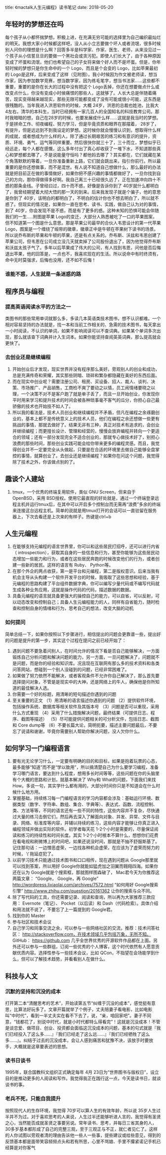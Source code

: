 title: 《mactalk人生元编程》读书笔记
date: 2018-05-20

## 年轻时的梦想还在吗
每个孩子从小都怀揣梦想，积极上进，在充满无穷可能的选择里为自己编织最灿烂的明天。我想大家小时候都这样吧，没人从小立志要做个坏人或者流氓，很多时候别人问你的理想是什么啊？回答多半是科学家、作家、医生、老师，从来没见过一个孩子从小信誓旦旦的要做一个黑社会或贪污犯。即使人们长大了，由于各种原因变成了坏蛋和流氓，他们也希望自己的子女将来做个好人而不是坏蛋。但是，你年轻时候的梦想只是你生命中的一个 Logo，而且是个会变的 Logo，比如苹果最初的 Logo是这样，后来变成了这样（见附图）。我小时候因为作文被老师读，想当作家，因为参加数学竞赛，想当数学家，因为练毛笔字，想当书法家……这些都不重要，重要的是你在长大的过程中没有把这个 Logo丢掉，你还在想要做点什么或改变点什么，你没有变成小时侯痛恨的那些人，这就够了。人长大总是伴随着痛苦，现实变得越来越现实，那些无限可能都变成了没有可能或很小可能，这东西是很残酷的。当年我进入洪恩软件的时候，大概 24岁，洪恩的总裁也姓池，比我大 4左右，清华的本科生，当时已经拥有一家几百人的全国知名的科技教育公司。那时我暗暗的想，自己在28岁的时候，也要发展成什么样......这就是我当时的梦想。于是拼命工作、彻夜编程、努力学习，但是毕竟资质和眼界在那摆着， 28岁了，有提升，但是远远到不到我设定的梦想。这时候你就会慢慢认识到，想取得什么样的成就，或者想成为什么样的人，除了通过长期艰苦的练习和有意识的提升，资质、环境、勇气、运气等同样重要。然后很快你就三十了，三十而立，梦想似乎已经远走，每个人都在感慨，这么多年付出了真心却收获了一堆下水，不知道那些真心和梦想都去哪了，不是说能量守恒吗？都他妈去哪了？其实都在，它们就藏在某个角落默默的等着，一旦你准备重新上路，它们就会跳出来，指引你前行。所以最重要的是你还想做事，而不是混世。有人说不知道自己想做什么，那么最好的办法就是把目前正在做的事情做好，如果你把不感兴趣的事情都做好了，一旦你找到自己的方向，那你得做得多好啊。我自己离三十已经很久远了，正在加速冲向四十不惑的那条金线。子曾经曰过，四十而不惑，好像是告诉你到了 40岁就什么都明白了，我曾经期望着大彻大悟的那一天的到来。后来我发现子就是个骗子，他的意思是你到了 40岁，该明白的都明白了，不明白的估计你也不想去明白了，所以就不惑了。但现实的情况是，如果你一直在思考、读书、实践，做自己认为对的事情，到了 40岁，你会发现不是不惑，而是有了更多的惑。这种未知的恐惧可能会伴随我们的一生…..附图是苹果 Logo的变迁，大部分人熟悉被吃了一口的苹果图案，但不知道第一个图是什么意思。那是苹果公司最早的合伙人韦恩设计的第一代苹果 Logo，图案是一个缠绕了缎带的徽章，徽章正中是牛顿在苹果树下读书的场景。所以说乔布斯的苹果和牛顿的苹果，还是有点关系的。乔布斯、沃兹和韦恩创建了苹果公司，但韦恩在公司成立没几天就卖掉了公司股份退出了，因为他觉得乔布斯和沃兹太孩子气了。多年以后苹果成了伟大的公司，有人找到韦恩，问他是否后悔退出苹果，他的回答是，一点也不，我喜欢现在的生活。所以说命中有时终须有，命中无时莫强求，后悔也没用，还不如不后悔！

### 谁能不惑，人生就是一条迷惑的路

## 程序员与编程
### 提高英语阅读水平的方法之一
类图书的那些常用单词就那么多，多读几本英语类技术图书，想不认识都难。一个相对容易坚持的办法就是，找一本和当前工作相关的、急需的技术图书，每天拿出一小时阅读，不认识的单词，如果不影响阅读可以不查词典。如果某个单词多次出现，那么就该查下词典并计入生词本。如果你能坚持查阅英英词典，那么提高就会更快了。
### 去创业还是继续编程
1. 开始创业后才发现，现实世界并没有程序那么美好。旁观别人的创业和成功，总是充满传奇和荣耀，其实那些阴暗、琐碎和繁杂都隐藏在美好的东西后面。
2. 而在现实中创业呢？需要注册公司、租房、买设备、招人、裁人、谈判、决策、市场推广、产品销售，工商检不爽了要动之以情，员工闹情绪要晓之以理，一个决策不对不是客户跑了就是单子丢了，而且一旦开始创业，你发现你平时用来学习和提升技术的时间会被各种琐事毫不客气的瓜分，你担心自己最骄傲的技术也开始技不如人了。
3. 所以我的看法是，技术人员创业和继续编程并不矛盾，但凡在编程之余琢磨创业的，基本上都不是传统意义上的技术人员，他们在编程之余还想做一些更有挑战的事情，那就去做好了。结果无非有三种，真正对技术有追求的，会创业并继续编程；而更擅长设计、管理和经营的，慢慢会放弃编程并转向一个更适合的领域；还有一部分发现完全不适合创业的，那就专心做技术好了，别担心浪费的那些时间，那些创业实践可能会给你带来更多的编程灵感。而且，我觉得创业并不一定要完全从头做起，只要是在合适的环境里去做自己能够全盘掌控的事情，就算创业了。去创业还是继续编程？如果你在问这个问题，我觉得除了技术之外，你该做点别的了。

## 趣谈个人建站
1.  tmux，一个优秀的终端复用软件，类似 GNU Screen，但来自于 OpenBSD，采用 BSD授权。使用它最直观的好处就是，通过一个终端登录远程主机并运行tmux后，在其中可以开启多个控制台而无需再“浪费”多余的终端来连接这台远程主机。简单的说就是用tmux打开的会话可以一直驻留在服务器上，下次去看还是上次来的有样子。热键是ctrl+b

## 人生元编程
1. 在能够支持元编程的语言世界里，你可以和这些居民打招呼，还可以进行内省（ introspection），获取其自身的一些信息和行为，甚至你能够为这些居民动态增加一些能力和行为，或者在这些居民奔跑的时候改变他们的行为，或者创建一些新的居民。这样的语言有 Ruby、 Python等。
2. 在那个外企的两点收获，第一是平台和元编程，第二是版权意识。后来当我有机会主导从头构建一个软件开发平台的时候，我吸取了这些思想和经验，基于元编程的思路构建了平台组件数据字典，你可以编写少量代码或不编写代码就生成各种业务应用，这就是操作代码的代码，描述数据的数据。
3. 具备元编程的语言就具备更强大的操控自己的能力，可以自省，可以反射，可以动态改变和控制自己；具备人生元编程能力的人，同样有自省能力，随时检查和控制自身的情绪和行为，思考自己的想法，改变大脑的动机

### 如何提问
简单总结一下，如果你按照以下步骤进行，相信提出的问题会更靠谱一些，提出好的问题是提升的第一步，其实这个过程在提问之前已经开始了：

1. 遇到问题不要急着问别人，在时间允许的情况下看是否自己能够解决，一方面锻炼自己分析问题和解决问题的能力，另一方面，一旦问题解决了，问题就不是问题，而是你的经验和知识库。况且现在互联网有那么多的技术资料和各类问答网站，想碰到一个别人没碰到的问题，已经非常困难了。
2. 如果做了努力依然不能解决，或者客观条件不允许你自己解决了，那么首先要选择提问对象，不管是是现实中的大神，还是网络上的牛人，确保他是你所知道的最佳解决人选。
3. 你需要一个好的标题，用清晰的短句描述你遇到的问题
4. 至关重要的正文 （1）用清晰的语言描述你遇到的问题 （2）提供软件环境，包括操作系统、数据库等相关软件及其版本号 （3）问题是否可以重现，采用什么方式重现 （4）采用了什么措施解决问题，最终结果（可提供日志、程序、截图等描述） （5）尽可能提供问题相关的可分析文件，包括日志、截图和 Core dump等 （6）不要长篇大论，简明扼要，描述主要问题最后，不要忘了说请和谢谢，毕竟你需要别人帮助你解决问题，没人欠你什么。

## 如何学习一门编程语言
1. 要有光无论学习什么，一定要有明确的目的和目标，如果是抱着玩票的心态，最多能够“知道”而不是“学以致用”，所以搞清楚自己为什么要学习编程，准备学习哪门语言，要达到什么程度，想用多长时间等等，这些问题在你的头脑里有个大概的思路和计划，就基本解决了 Why和 What的问题，下面我们来找 How。多说一句，其实学什么都有用的，大部分时间你只是不知道会在什么时候什么地方用。
2. 掌握基础，持续练习每一门编程语言的学习内容都会涉及：基础运行环境、数据类型（数字、字符串、数组、集合、字典等）、表达式、函数、流程控制、类、方法等等，不同的语言还有一些不同的特性，这些内容并不复杂，尽快通过大量的练习击倒它们，然后再去深入了解面向对象、并发、异常、文件与目录、网络、标准库等内容，并辅以持续的练习，这些内容才能够让你真正进入编程领域并做出实际的软件。初学者每天花 1-2个小时是需要的，尽量保证阅读和练习的持续性和时间长度。其实 1-2个小时根本不算什么，想想你们花费在看电视和刷微博上的时间吧，如果还说没时间，那就是不抽不舒服斯基了。记住那句话：一边憎恶虚荣，一边找各种机会虚荣，在应该为了虚荣而努力的时候，丫拖延症犯了。
3. 以前学习技术只能通过技术图书和口口相传，现在遇到问题从 Google那里就可以找到答案，所以用好 Google你就能如猛虎加之羽翼而翱翔四海。如果你还在认为 Google就是个搜索框，那就图样图森破了， Mac君今天为你推荐这两篇文章： “Google， Google，再 Google” http://wordpress.lixiaolai.com/archives/7572.html “如何用好 Google搜索引擎” http://www.zhihu.com/question/20161362 让你的搜索与众不同。
4. 除了写代码的工具，你还需要记录、阅读和查询，所以再为大家推荐三款应用： Evernote（笔记）、 Pocket（以后读）和 Dash（代码检索）。具体介绍和用法就不说了，不要忘了上一篇提到的 Google君。
5. 找到你的 Master
6. 参与社区和技术会议
7. 自己学习和同事交流之余，可以参与一些网络社区的交流，推荐：技术问答社区： http://stackoverflow.com，在技术领域几乎包括万象，无所不知。 GitHub： https://github.com 几乎全世界优秀的开源软件作品都在上面。另外还可以参与一些群组，订阅一些优秀的个人博客，这个时代依然有人愿意贡献优质内容。选择性参与一些技术会议，比如 QCon，不指望在会场能学到什么，但可以了解技术趋势，并看看别人在做什么。


## 科技与人文
### 沉默的坚持和沉没的成本
打开第二本“清醒思考的艺术”，开始读第五节“纠缠于沉没的成本”，感觉挺有意思，比算法好玩多了。文章开篇就举了个例子，丈夫陪妻子看电影，比如电影叫“中时代”，看到一半丈夫实在看不下去了，说，“亲，咱回家吧”。妻子不同意，“钱都花了，别说中时代，就是小时代都特么得看完”！这就是沉没成本！不管是谈恋爱、做项目、创业、投资都会面临这沉没成本的问题，基本的句式就是『我们已经投入了这么多……』『我们已经走了这么远……』『我们已经牺牲了这么多……』。纠结于过去的沉没成本，会让人感到痛苦和犹豫不决，该放手时要放手，大概就是这章要表述的思想。

### 读书日谈书
1995年，联合国教科文组织正式确定每年 4月 23日为“世界图书与版权日”，设立目的是推动更多的人阅读和写作。我觉得我正在践行这一点，今天是读书日，就谈谈书的事。

### 老兵不死，只能自我提升
按照现代人的生存环境，我觉得 70岁可以算人生的有效年龄，所以说 35岁人生过半并不为过。对于喜欢思考的人来说，人生过半还能够听进人言的，我觉得有圣贤之心，当然能否成就圣贤之事要另说。常年读书、思考，并每日三省其身的人， 30多岁基本都形成了自己的完整三观，至于三观正与不正，就仁者见仁了。这样的人你试图以旁观者清的理由告诉他一些人一些事，提些建议或给些意见，得到的反馈基本都是面带笑容频频点头和若有所思，心里不骂娘、手里不攥紧诺记手机已经算是对你客气 

